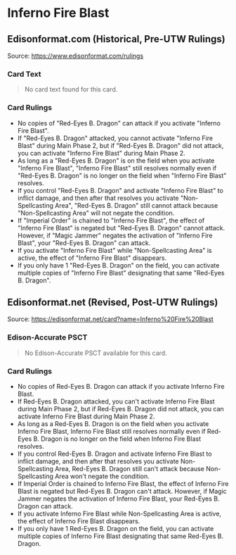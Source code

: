 # Inferno Fire Blast

## Edisonformat.com (Historical, Pre-UTW Rulings)

Source: https://www.edisonformat.com/rulings

### Card Text

> No card text found for this card.

### Card Rulings

*   No copies of "Red-Eyes B. Dragon" can attack if you activate "Inferno Fire Blast".
*   If "Red-Eyes B. Dragon" attacked, you cannot activate "Inferno Fire Blast" during Main Phase 2, but if "Red-Eyes B. Dragon" did not attack, you can activate "Inferno Fire Blast" during Main Phase 2.
*   As long as a "Red-Eyes B. Dragon" is on the field when you activate "Inferno Fire Blast", "Inferno Fire Blast" still resolves normally even if "Red-Eyes B. Dragon" is no longer on the field when "Inferno Fire Blast" resolves.
*   If you control "Red-Eyes B. Dragon" and activate "Inferno Fire Blast" to inflict damage, and then after that resolves you activate "Non-Spellcasting Area", "Red-Eyes B. Dragon" still cannot attack because "Non-Spellcasting Area" will not negate the condition.
*   If "Imperial Order" is chained to "Inferno Fire Blast", the effect of "Inferno Fire Blast" is negated but "Red-Eyes B. Dragon" cannot attack. However, if "Magic Jammer" negates the activation of "Inferno Fire Blast", your "Red-Eyes B. Dragon" can attack.
*   If you activate "Inferno Fire Blast" while "Non-Spellcasting Area" is active, the effect of "Inferno Fire Blast" disappears.
*   If you only have 1 "Red-Eyes B. Dragon" on the field, you can activate multiple copies of "Inferno Fire Blast" designating that same "Red-Eyes B. Dragon".

## Edisonformat.net (Revised, Post-UTW Rulings)

Source: https://edisonformat.net/card?name=Inferno%20Fire%20Blast

### Edison-Accurate PSCT

> No Edison-Accurate PSCT available for this card.

### Card Rulings

*   No copies of Red-Eyes B. Dragon can attack if you activate Inferno Fire Blast.
*   If Red-Eyes B. Dragon attacked, you can't activate Inferno Fire Blast during Main Phase 2, but if Red-Eyes B. Dragon did not attack, you can activate Inferno Fire Blast during Main Phase 2.
*   As long as a Red-Eyes B. Dragon is on the field when you activate Inferno Fire Blast, Inferno Fire Blast still resolves normally even if Red-Eyes B. Dragon is no longer on the field when Inferno Fire Blast resolves.
*   If you control Red-Eyes B. Dragon and activate Inferno Fire Blast to inflict damage, and then after that resolves you activate Non-Spellcasting Area, Red-Eyes B. Dragon still can't attack because Non-Spellcasting Area won't negate the condition.
*   If Imperial Order is chained to Inferno Fire Blast, the effect of Inferno Fire Blast is negated but Red-Eyes B. Dragon can't attack. However, if Magic Jammer negates the activation of Inferno Fire Blast, your Red-Eyes B. Dragon can attack.
*   If you activate Inferno Fire Blast while Non-Spellcasting Area is active, the effect of Inferno Fire Blast disappears.
*   If you only have 1 Red-Eyes B. Dragon on the field, you can activate multiple copies of Inferno Fire Blast designating that same Red-Eyes B. Dragon.
            